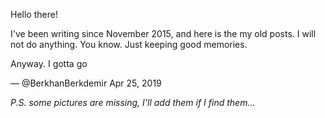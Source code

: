 Hello there!

I've been writing since November 2015, and here is the my old posts. I will
not do anything. You know. Just keeping good memories.

Anyway. I gotta go

&mdash; @BerkhanBerkdemir Apr 25, 2019

*P.S. some pictures are missing, I'll add them if I find them...*
